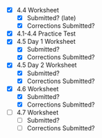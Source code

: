 - [x] 4.4 Worksheet
	- [x] Submitted? (late)
	- [x] Corrections Submitted?
- [x] 4.1-4.4 Practice Test
- [x] 4.5 Day 1 Worksheet
	- [x] Submitted?
	- [x] Corrections Submitted?
- [x] 4.5 Day 2 Worksheet
	- [x] Submitted?
	- [x] Corrections Submitted?
- [x] 4.6 Worksheet
	- [x] Submitted?
	- [x] Corrections Submitted?
- [ ] 4.7 Worksheet
	- [ ] Submitted?
	- [ ] Corrections Submitted?